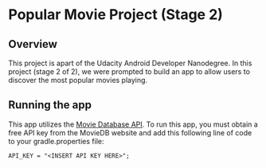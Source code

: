 # Popular Movie Project (Stage 2)

## Overview
This project is apart of the Udacity Android Developer Nanodegree. In this project (stage 2 of 2), we were prompted to build an app to allow users to discover the most popular movies playing. 

## Running the app
This app utilizes the [Movie Database API](https://developers.themoviedb.org/). To run this app, you must obtain a free API key from the MovieDB website and add this following line of code to your gradle.properties file:

`API_KEY = "<INSERT API KEY HERE>";` 
